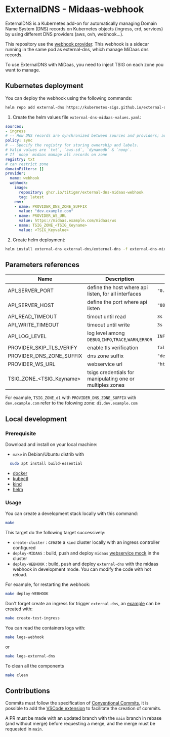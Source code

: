 # ExternalDNS - Midaas-webhook

ExternalDNS is a Kubernetes add-on for automatically managing Domain Name System (DNS) records on Kubernetes objects (ingress, crd, services) by using different DNS providers (aws, ovh, webhook...). 

This repository use the [webhook provider](https://github.com/kubernetes-sigs/external-dns/blob/master/docs/tutorials/webhook-provider.md). This webhook is a sidecar running in the same pod as external-dns, which manage MiDaas dns records. 

To use ExternalDNS with MiDaas, you need to inject TSIG on each zone you want to manage.

## Kubernetes deployment

You can deploy the webhook using the following commands:

```sh
helm repo add external-dns https://kubernetes-sigs.github.io/external-dns/
```

1. Create the helm values file `external-dns-midaas-values.yaml`:

```yaml
sources:
- ingress
# -- How DNS records are synchronized between sources and providers; available values are `sync` & `upsert-only`.
policy: sync
# -- Specify the registry for storing ownership and labels.
# Valid values are `txt`, `aws-sd`, `dynamodb` & `noop`.
# If `noop` midaas manage all records on zone
registry: txt
# can restrict zone
domainFilters: []
provider: 
  name: webhook
  webhook: 
    image: 
      repository: ghcr.io/titigmr/external-dns-midaas-webhook
      tag: latest
    env:
    - name: PROVIDER_DNS_ZONE_SUFFIX
      value: "dev.example.com"
    - name: PROVIDER_WS_URL
      value: https://midaas.example.com/midaas/ws
    - name: TSIG_ZONE_<TSIG_Keyname>
      value: <TSIG_Keyvalue>
```

2. Create helm deployment:

```sh
helm install external-dns external-dns/external-dns -f external-dns-midaas-values.yaml
```

## Parameters references

| Name                     | Description                                               | Default value                             |
| ------------------------ | --------------------------------------------------------- | ----------------------------------------- |
| API_SERVER_PORT          | define the host where api listen, for all interfaces      | `"0.0.0.0"`                               |
| API_SERVER_HOST          | define the port where api listen                          | `"8888"`                                  |
| API_READ_TIMEOUT         | timout until read                                         | `3s`                                      |
| API_WRITE_TIMEOUT        | timeout until write                                       | `3s`                                      |
| API_LOG_LEVEL            | log level among `DEBUG`,`INFO`,`TRACE`,`WARN`,`ERROR`     | `INFO`                                    |
| PROVIDER_SKIP_TLS_VERIFY | enable tls verification                                   | `false`                                   |
| PROVIDER_DNS_ZONE_SUFFIX | dns zone suffix                                           | `"dev.example.com"`                       |
| PROVIDER_WS_URL          | webservice url                                            | `"https://midaas.example.com/midaas/ws/"` |
| TSIG_ZONE_<TSIG_Keyname> | tsigs credentials for manipulating one or multiples zones |                                           |

For example, `TSIG_ZONE_d1` with `PROVIDER_DNS_ZONE_SUFFIX` with `dev.example.com` refer to the folowing zone: `d1.dev.example.com`


## Local development

### Prerequisite

Download and install on your local machine:
- `make` in Debian/Ubuntu distrib with 
```bash
  sudo apt install build-essential
```
- [docker](https://docs.docker.com/engine/install/)
- [kubectl](https://github.com/kubernetes/kubectl)
- [kind](https://github.com/kubernetes-sigs/kind)
- [helm](https://github.com/helm/helm)

### Usage


You can create a development stack locally with this command:

```sh
make
```

This target do the following target successively:
- `create-cluster` : create a `kind` cluster locally with an ingress controller configured
- `deploy-MIDAAS` : build, push and deploy `midaas` [webservice mock](./contribute/midaas-ws/) in the cluster 
- `deploy-WEBHOOK` : build, push and deploy `external-dns` with the midaas webhook in development mode. You can modify the code with hot reload.

For example, for restarting the webhook: 

```bash
make deploy-WEBHOOK
```

Don't forget create an ingress for trigger `external-dns`, an [example](./contribute/ressources/ingress.yaml) can be created with: 

```bash
make create-test-ingress 
```

You can read the containers logs with:

```bash 
make logs-webhook
```

or 

```bash 
make logs-external-dns
```

To clean all the components

```sh
make clean
```


## Contributions

Commits must follow the specification of [Conventional Commits](https://www.conventionalcommits.org/en/v1.0.0/), it is possible to add the [VSCode extension](https://github.com/vivaxy/vscode-conventional-commits) to facilitate the creation of commits.

A PR must be made with an updated branch with the `main` branch in rebase (and without merge) before requesting a merge, and the merge must be requested in `main`.
